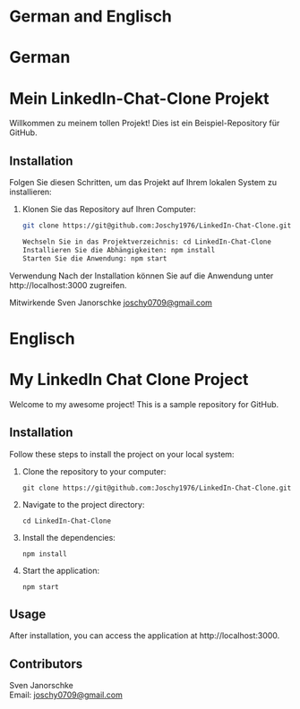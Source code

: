 # German and Englisch 

# German

# Mein LinkedIn-Chat-Clone Projekt

Willkommen zu meinem tollen Projekt! Dies ist ein Beispiel-Repository für GitHub.

## Installation

Folgen Sie diesen Schritten, um das Projekt auf Ihrem lokalen System zu installieren:

1. Klonen Sie das Repository auf Ihren Computer:
   ```sh
   git clone https://git@github.com:Joschy1976/LinkedIn-Chat-Clone.git

   Wechseln Sie in das Projektverzeichnis: cd LinkedIn-Chat-Clone
   Installieren Sie die Abhängigkeiten: npm install
   Starten Sie die Anwendung: npm start
   
Verwendung
Nach der Installation können Sie auf die Anwendung unter http://localhost:3000 zugreifen.

Mitwirkende
Sven Janorschke joschy0709@gmail.com


# Englisch

# My LinkedIn Chat Clone Project

Welcome to my awesome project! This is a sample repository for GitHub.

## Installation

Follow these steps to install the project on your local system:

1. Clone the repository to your computer:

    ```
    git clone https://git@github.com:Joschy1976/LinkedIn-Chat-Clone.git
    ```

2. Navigate to the project directory:

    ```
    cd LinkedIn-Chat-Clone
    ```

3. Install the dependencies:

    ```
    npm install
    ```

4. Start the application:

    ```
    npm start
    ```

## Usage

After installation, you can access the application at http://localhost:3000.

## Contributors

Sven Janorschke  
Email: joschy0709@gmail.com
